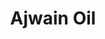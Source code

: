 ---
name: Ajwain Oil
title: Ajwain Oil
details:
  - detail:
      key: Flash Point
      value: 50 deg C
  - detail:
      key: Solubility
      value: Insoluble
  - detail:
      key: Odour
      value: Characteristic of Thymol
  - detail:
      key: Optical Rotation
      value: 0 deg to 4 deg
  - detail:
      key: Physical State
      value: Liquid
  - detail:
      key: Refractive Index
      value: 1.4800 to 1.5300 (at 20 deg C)
  - detail:
      key: Specific Gravity
      value: 0.8650 to 0.9300 (at 20 deg C)
  - detail:
      key: Thymol Contact
      value: 15% to 50%
  - detail:
      key: Packaging Size
      value: 5, 25, 200 Kg
  - detail:
      key: Packaging Type
      value: Can, Barrel
  - detail:
      key: Brand
      value: Natural Aroma
showOnHome: false
thumbnail: https://5.imimg.com/data5/SELLER/Default/2021/12/KL/JD/CC/3823480/ajwain-oil-500x500.jpg
productImages:
  - https://ucarecdn.com/8213c725-21d0-4ac0-ad5e-c1975c20032b/
category: natural isolates
---